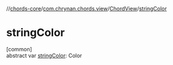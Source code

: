 //[chords-core](../../../index.md)/[com.chrynan.chords.view](../index.md)/[ChordView](index.md)/[stringColor](string-color.md)

# stringColor

[common]\
abstract var [stringColor](string-color.md): Color

